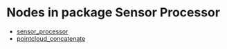 # Nodes in package Sensor Processor
- [sensor_processor](./sensor_processor.md)
- [pointcloud_concatenate](./pointcloud_concatenate.md)
